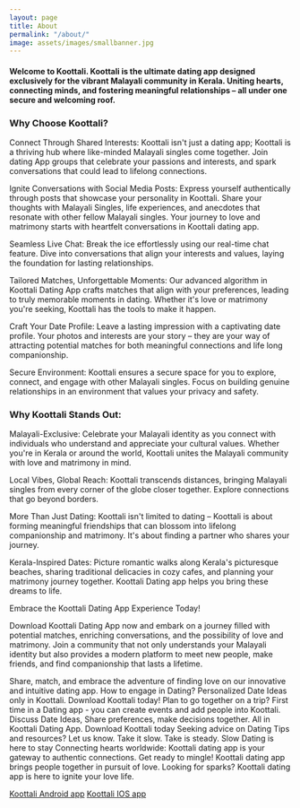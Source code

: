 ```yaml
---
layout: page
title: About
permalink: "/about/"
image: assets/images/smallbanner.jpg
---
```


#### Welcome to Koottali. Koottali is the ultimate dating app designed exclusively for the vibrant Malayali community in Kerala. Uniting hearts, connecting minds, and fostering meaningful relationships – all under one secure and welcoming roof.

### Why Choose Koottali?

Connect Through Shared Interests: Koottali isn't just a dating app; Koottali is a thriving hub where like-minded Malayali singles come together. Join dating App groups that celebrate your passions and interests, and spark conversations that could lead to lifelong connections.

Ignite Conversations with Social Media Posts: Express yourself authentically through posts that showcase your personality in Koottali. Share your thoughts with Malayali Singles, life experiences, and anecdotes that resonate with other fellow Malayali singles. Your journey to love and matrimony starts with heartfelt conversations in Koottali dating app.

Seamless Live Chat: Break the ice effortlessly using our real-time chat feature. Dive into conversations that align your interests and values, laying the foundation for lasting relationships.

Tailored Matches, Unforgettable Moments: Our advanced algorithm in Koottali Dating App crafts matches that align with your preferences, leading to truly memorable moments in dating. Whether it's love or matrimony you're seeking, Koottali has the tools to make it happen.

Craft Your Date Profile: Leave a lasting impression with a captivating date profile. Your photos and interests are your story – they are your way of attracting potential matches for both meaningful connections and life long companionship.

Secure Environment: Koottali ensures a secure space for you to explore, connect, and engage with other Malayali singles. Focus on building genuine relationships in an environment that values your privacy and safety.

### Why Koottali Stands Out:

Malayali-Exclusive: Celebrate your Malayali identity as you connect with individuals who understand and appreciate your cultural values. Whether you're in Kerala or around the world, Koottali unites the Malayali community with love and matrimony in mind.

Local Vibes, Global Reach: Koottali transcends distances, bringing Malayali singles from every corner of the globe closer together. Explore connections that go beyond borders.

More Than Just Dating: Koottali isn't limited to dating – Koottali is about forming meaningful friendships that can blossom into lifelong companionship and matrimony. It's about finding a partner who shares your journey.

Kerala-Inspired Dates: Picture romantic walks along Kerala's picturesque beaches, sharing traditional delicacies in cozy cafes, and planning your matrimony journey together. Koottali Dating app helps you bring these dreams to life.

Embrace the Koottali Dating App Experience Today!

Download Koottali Dating App now and embark on a journey filled with potential matches, enriching conversations, and the possibility of love and matrimony. Join a community that not only understands your Malayali identity but also provides a modern platform to meet new people, make friends, and find companionship that lasts a lifetime.

Share, match, and embrace the adventure of finding love on our innovative and intuitive dating app.
How to engage in Dating? Personalized Date Ideas only in Koottali. Download Koottali today!
Plan to go together on a trip? First time in a Dating app - you can create events and add people into Koottali.
Discuss Date Ideas, Share preferences, make decisions together. All in Koottali Dating App. Download Koottali today
Seeking advice on Dating Tips and resources? Let us know.
Take it slow. Take is steady. Slow Dating is here to stay
Connecting hearts worldwide: Koottali dating app is your gateway to authentic connections.
Get ready to mingle! Koottali dating app brings people together in pursuit of love.
Looking for sparks? Koottali dating app is here to ignite your love life.

[Koottali Android app](https://play.google.com/store/apps/details?id=com.koottali.app)
[Koottali IOS app](https://apps.apple.com/us/app/koottali-connect-with-mallus/id6448742453)

